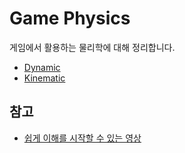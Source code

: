 # Game Physics

게임에서 활용하는 물리학에 대해 정리합니다.

- [Dynamic](Dynamic/README.md)
- [Kinematic](Kinematic/README.md)

## 참고

- [쉽게 이해를 시작할 수 있는 영상](https://www.youtube.com/watch?v=3lBYVSplAuo)